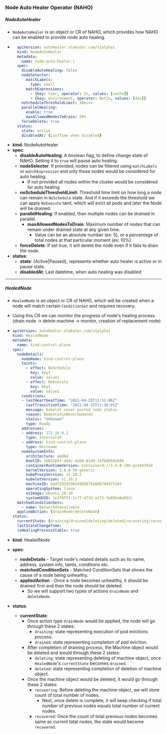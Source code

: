 

### Node Auto Healer Operator (NAHO)

##### NodeAutoHealer

- `NodeAutoHealer` is an object or CR of NAHO, which provides how NAHO can be enabled to provide node auto healing.
- 
  ```yaml
    apiVersion: autohealer.stakater.com/v1alpha1
    kind: NodeAutoHealer
    metadata:
      name: node-auto-healer-1
    spec:
      disableAutoHealing: false
      nodeSelector:
        matchLabels:
          type: small 
        matchExpressions:
          - {key: tier, operator: In, values: [cache]}
          - {key: environment, operator: NotIn, values: [dev]}
      noScheduleThresholdLimit: 30mins     
      parallelHealing:
        enable: true
        maxAllowedNodesToDrain: 20%
      forceDelete: true
    status:
      state: active
      disabledAt: {LastTime when disabled}
  ```
- **kind**: NodeAutoHealer
- **spec**:  
  - **disableAutoHealing**: A boolean flag, to define change state of NAHO. Setting it to `true` will pause auto healing.
  - **nodeSelector**: If provided, nodes can be filtered using `matchLabels` or `matchExpression` and only those nodes would be considered for auto healing.
    - If not provided all nodes within the cluster would be considered for auto healing
  - **noScheduleThresholdLimit**: Threshold time limit on how long a node can remain in `NoSchedule` state. And if it exceeds the threshold we can apply `NoExecute` taint, which will evict all pods and later the Node will be drained.
  - **parallelHealing**: If enabled, then multiple nodes can be drained in parallel. 
    - **maxAllowedNodesToDrain**: Maximum number of nodes that can remain under drained state at any given time. 
      - Value can be an absolute number (ex: 5), or a percentage of total nodes at that particular moment (ex: 10%).
  - **forceDelete**: If set true, it will delete the node even if it fails to drain the node.
- **status**:
  - **state**: {Active|Paused}, represents whether auto healer is active or in pause state.
  - **disabledAt**: Last datetime, when auto healing was disabled

---

##### HealedNode

- `HealedNode` is an object or CR of NAHO, which will be created when a node will match certain `ConditionSet` and requires recovery.
- Using this CR we can monitor the progress of node's healing process. (drain node -> delete machine -> monitor, creation of replacement node)  
-
  ```yaml
  apiVersion: autohealer.stakater.com/v1alpha1
  kind: HealedNode
  metadata:
    name: kind-control-plane
  spec:
    nodeDetails:
      nodeName: kind-control-plane
      taints: 
        - effect: NoSchedule
          key: key1
          value: value1  
        - effect: NoExecute
          key: key1
          value: value1
      conditions:
      - lastHeartbeatTime: "2021-04-25T11:51:06Z"
        lastTransitionTime: "2021-04-25T11:36:05Z"
        message: Kubelet never posted node status.
        reason: NodeStatusNeverUpdated
        status: "Unknown"
        type: Ready
      addresses:
      - address: 172.18.0.2
        type: InternalIP
      - address: kind-control-plane
        type: Hostname
      nodeSystemInfo:
        architecture: amd64
        bootID: 3b622bbf-a04c-4a50-81d9-7afb89502684
        containerRuntimeVersion: containerd://1.4.0-106-gce4439a8
        kernelVersion: 5.8.0-50-generic
        kubeProxyVersion: v1.20.2
        kubeletVersion: v1.20.2
        machineID: bed729392962410587918db70d475183
        operatingSystem: linux
        osImage: Ubuntu 20.10
        systemUUID: 1e3f9f51-2c77-473d-a173-3e095e6e652c
    matchedConditionSets:
      - name: NetworkUnavailable
    appliedAction: {drainNode|deleteNode}
  status:
    currentState: {draining|drained|deleting|deleted|recovering|recovered}
    lastStateChangeTime:
    isHealingProcessStable: true   
  ```
  
- **kind**: HealedNode
- **spec**:
  - **nodeDetails** - Target node's related details such as its name, address, system info, taints, conditions etc.
  - **matchedConditionSets** - Matched ConditionSets that shows the cause of a node being unhealthy.
  - **appliedAction** - Once a node becomes unhealthy, it should be drained first and then the node should be deleted.
    - So we will support two types of actions `drainNode` and `deleteNode`.
- **status**:
  - **currentState**: 
    - Once action type `drainNode` would be applied, the node will go through these 2 states:
      - `draining`: state representing execution of pod evictions process.
      - `drained`: state representing completion of pod eviction.
    - After completion of draining process, the Machine object would be deleted and would through these 2 states:    
      - `deleting`: state representing deleting of machine object, once `HealedNode`'s `currentState` becomes `drained`.
      - `deleted`: state representing completion of deletion of machine object.
    - Once the machine object would be deleted, it would go through these 2 states:
      - `recovering`: Before deleting the machine object, we will store count of total number of nodes.
        - Next, once delete is complete, it will keep checking if total number of previous nodes equals total number of current nodes.
      - `recovered`: Once the count of total previous nodes becomes same as current total nodes, the state would become `recovered`.  
    